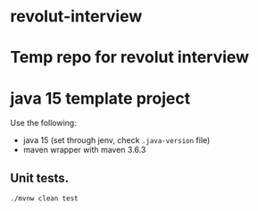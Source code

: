 # revolut-interview
Temp repo for revolut interview
=======
# java 15 template project

Use the following:
* java 15 (set through jenv, check `.java-version` file)
* maven wrapper with maven 3.6.3

## Unit tests.

```
./mvnw clean test
```


